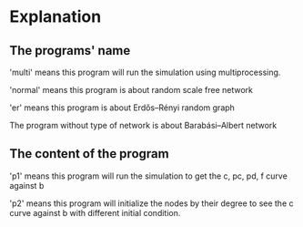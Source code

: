 # Explanation 

## The programs' name
'multi' means this program will run the simulation using multiprocessing.

'normal' means this program is about random scale free network

'er' means this program is about Erdős–Rényi random graph

The program without type of network is about Barabási–Albert network

## The content of the program
'p1' means this program will run the simulation to get the c, pc, pd, f curve
against b

'p2' means this program will initialize the nodes by their degree to see the c
curve against b with different initial condition.